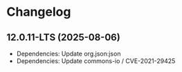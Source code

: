 # Changelog

## 12.0.11-LTS (2025-08-06)

- Dependencies: Update org.json:json
- Dependencies: Update commons-io / CVE-2021-29425
